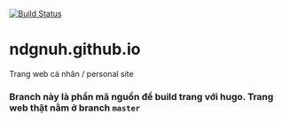 [![Build Status](https://travis-ci.org/ndgnuh/ndgnuh.github.io.svg?branch=gh-pages)](https://travis-ci.org/ndgnuh/ndgnuh.github.io)

# ndgnuh.github.io




Trang web cá nhân / personal site
### Branch này là phần mã nguồn để build trang với hugo. Trang web thật nằm ở branch `master`

